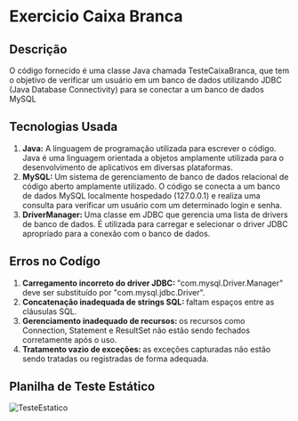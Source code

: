 # Exercicio Caixa Branca
<h2>Descrição</h2>
<p>
  O código fornecido é uma classe Java chamada TesteCaixaBranca, que tem o objetivo de verificar um usuário em um banco de dados utilizando JDBC (Java Database Connectivity) para se conectar a um banco de dados MySQL
</p>
<h2>Tecnologias Usada</h2>
<ol>
  <li> <strong>Java:</strong> A linguagem de programação utilizada para escrever o código. Java é uma linguagem orientada a objetos amplamente utilizada para o desenvolvimento de aplicativos em diversas plataformas. </li>
  <li><strong>MySQL: </strong>Um sistema de gerenciamento de banco de dados relacional de código aberto amplamente utilizado. O código se conecta a um banco de dados MySQL localmente hospedado (127.0.0.1) e realiza uma consulta para verificar um usuário com um determinado login e senha.</li>
  <li><strong>DriverManager: </strong> Uma classe em JDBC que gerencia uma lista de drivers de banco de dados. É utilizada para carregar e selecionar o driver JDBC apropriado para a conexão com o banco de dados.</li>
</ol>
<h2>Erros no Codígo</h2>
<ol>
  <li><strong>Carregamento incorreto do driver JDBC: </strong> "com.mysql.Driver.Manager" deve ser substituído por "com.mysql.jdbc.Driver".</li>
  <li><strong>Concatenação inadequada de strings SQL: </strong> faltam espaços entre as cláusulas SQL.</li>
  <li><strong>Gerenciamento inadequado de recursos: </strong> os recursos como Connection, Statement e ResultSet não estão sendo fechados corretamente após o uso.</li>
  <li><strong>Tratamento vazio de exceções: </strong> as exceções capturadas não estão sendo tratadas ou registradas de forma adequada.</li>
</ol>
<h2>Planilha de Teste Estático</h2>

![TesteEstatico](https://github.com/motielk/ExercicioCaixaBranca/assets/49123696/e03cd69d-4ad9-41b1-8f54-54896b66c831)
